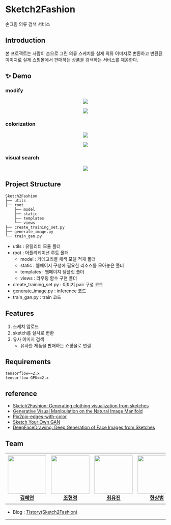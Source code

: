 # Sketch2Fashion
손그림 의류 검색 서비스


## Introduction

본 프로젝트는 사람이 손으로 그린 의류 스케치를 실제 의류 이미지로 변환하고 변환된 이미지로 실제 쇼핑몰에서 판매하는 상품을 검색하는 서비스를 제공한다.

## ✨ Demo

### modify
<p align ="center">
  <img src = "https://user-images.githubusercontent.com/90328527/222012872-e316b82f-9974-4d4f-a012-0e8dc9f042ce.gif">
</p>

<p align ="center">
  <img src = "https://user-images.githubusercontent.com/90328527/222012941-c73322ef-4afa-4ec6-8bab-915aa5fa79e7.gif">
</p>

### colorization
<p align ="center">
  <img src = "https://user-images.githubusercontent.com/90328527/222012981-040a0d12-5a36-40b6-8187-d2e9121db740.gif">
</p>

<p align ="center">
  <img src = "https://user-images.githubusercontent.com/90328527/222013017-29ead234-71a9-4839-915c-5d2f8014a416.gif">
</p>


### visual search
<p align ="center">
  <img src = "https://user-images.githubusercontent.com/90328527/222012066-38554844-548d-4cd9-8ae7-bc7c8fbb61c0.gif">
</p>

## Project Structure

```
Sketch2Fashion
├── utils
├── root
    ├── model
    ├── static
    ├── templates
    └── views
├── create_training_set.py
├── generate_image.py
└── train_gan.py
```

- utils : 유틸리티 모듈 폴더
- root : 어플리케이션 루트 폴더
    - model : 카테고리별 채색 모델 적재 폴더
    - static : 웹페이지 구성에 필요한 리소스를 모아놓은 폴더
    - templates : 웹페이지 템플릿 폴더
    - views : 라우팅 함수 구현 폴더
- create_training_set.py : 이미지 pair 구성 코드
- generate_image.py : inference 코드
- train_gan.py : train 코드

## Features
1. 스케치 업로드
2. sketch를 실사로 변환
3. 유사 이미지 검색
    - 유사한 제품을 판매하는 쇼핑몰로 연결



## Requirements
```
tensorflow==2.x
tensorflow-GPU==2.x
```

## reference
- [Sketch2Fashion: Generating clothing visualization from sketches](https://s3.us-west-2.amazonaws.com/secure.notion-static.com/24693891-8915-4e8b-94b9-5a98831188f0/55752208.pdf?X-Amz-Algorithm=AWS4-HMAC-SHA256&X-Amz-Content-Sha256=UNSIGNED-PAYLOAD&X-Amz-Credential=AKIAT73L2G45EIPT3X45%2F20221220%2Fus-west-2%2Fs3%2Faws4_request&X-Amz-Date=20221220T093913Z&X-Amz-Expires=86400&X-Amz-Signature=2822a6743f941bcbc812850571d23c7ac23cd3c2d4f08c3e383aa91a7dd60fe2&X-Amz-SignedHeaders=host&response-content-disposition=filename%3D%2255752208.pdf%22&x-id=GetObject)
- [Generative Visual Manipulation on the Natural Image Manifold](https://arxiv.org/abs/1609.03552)
- [Pix2pix-edges-with-color](https://github.com/michaelnation26/pix2pix-edges-with-color)
- [Sketch Your Own GAN](https://arxiv.org/abs/2108.02774)
- [DeepFaceDrawing: Deep Generation of Face Images from Sketches](http://geometrylearning.com/paper/DeepFaceDrawing-supple.pdf)

## Team

<table>
    <tr height="160px">
        <td align="center" width="150px">
            <a href="https://github.com/yeoniiii"><img height="120px" width="120px" src="https://avatars.githubusercontent.com/yeoniiii"/></a>
            <br/>
            <a href="https://github.com/yeoniiii"><strong>김혜연</strong></a>
            <br />
        </td>
        <td align="center" width="150px">
            <a href="https://github.com/tech923"><img height="120px" width="120px" src="https://avatars.githubusercontent.com/tech923"/></a>
            <br/>
            <a href="https://github.com/tech923"><strong>조현정</strong></a>
            <br />
        </td>
        <td align="center" width="150px">
            <a href="https://github.com/youjin0450"><img height="120px" width="120px" src="https://avatars.githubusercontent.com/youjin0450"/></a>
            <br/>
            <a href="https://github.com/youjin0450"><strong>최유진</strong></a>
            <br />
        </td>
        <td align="center" width="150px">
            <a href="https://github.com/SangBeom-Hahn"><img height="120px" width="120px" src="https://avatars.githubusercontent.com/SangBeom-Hahn"/></a>
            <br/>
            <a href="https://github.com/SangBeom-Hahn"><strong>한상범</strong></a>
            <br />
        </td>
    </tr>
</table>

- Blog : [Tistory(Sketch2Fashion)](https://hsb422.tistory.com/entry/%EC%86%90%EA%B7%B8%EB%A6%BC-%EC%9D%98%EB%A5%98-%EA%B2%80%EC%83%89-%EC%84%9C%EB%B9%84%EC%8A%A4)
---
